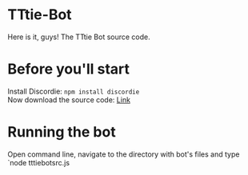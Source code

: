 # TTtie-Bot
Here is it, guys!
The TTtie Bot source code.
# Before you'll start
Install Discordie: `
npm install discordie
`<br>
Now download the source code: [Link](https://github.com/TTtie/TTtie-Bot/blob/master/tttiebotsrc.js)
# Running the bot
Open command line, navigate to the directory with bot's files and type `node tttiebotsrc.js
